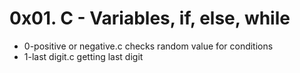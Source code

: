 # 0x01. C - Variables, if, else, while
- 0-positive or negative.c checks random value for conditions
- 1-last digit.c getting last digit

